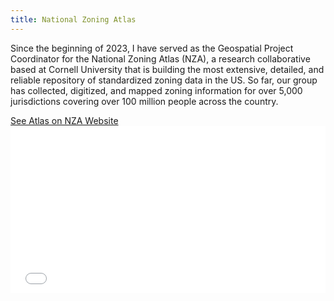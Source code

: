 ```yaml
---
title: National Zoning Atlas
---
```


Since the beginning of 2023, I have served as the Geospatial Project Coordinator for the National Zoning Atlas (NZA), a research collaborative based at Cornell University that is building the most extensive, detailed, and reliable repository of standardized zoning data in the US. So far, our group has collected, digitized, and mapped zoning information for over 5,000 jurisdictions covering over 100 million people across the country.


<link rel="stylesheet" href="https://cdnjs.cloudflare.com/ajax/libs/font-awesome/4.7.0/css/font-awesome.min.css">
<a href="https://www.zoningatlas.org/atlas/" target="_blank">See Atlas on NZA Website <i class="fa fa-external-link"></i></a>

<style>.embed-container {position: relative; padding-bottom: 53%; height: 0; max-width: 100%;} .embed-container iframe, .embed-container object, .embed-container iframe{position: absolute; top: 0; left: 0; width: 100%; height: 100%;} small{position: absolute; z-index: 40; bottom: 0; margin-bottom: -15px;}</style><div class="embed-container"><iframe width="850" height="450" frameborder="0" scrolling="no" marginheight="0" marginwidth="0" title="National Zoning Atlas" src="[//zoningatlas.org/atlas/?lat=39.72323&lng=-105.13175&zoom=9.962](https://www.zoningatlas.org/atlas/?lat=39.75342&lng=-104.99967&zoom=11.537&basemap=basemap-plain&overlays=tribal-lands%2Cprotected-lands&filters=%7B%22family1_parking%22%3A%22yes%22%2C%22family1_heightcap%22%3A%22yes%22%2C%22family1_minlotacres_min%22%3A0%2C%22family1_minlotacres_max%22%3Anull%2C%22family2_parking%22%3A%22yes%22%2C%22family2_heightcap%22%3A%22yes%22%2C%22family2_elderlyonly%22%3A%22no%22%2C%22family2_minlotacres_min%22%3A0%2C%22family2_minlotacres_max%22%3Anull%2C%22family3_parking%22%3A%22yes%22%2C%22family3_heightcap%22%3A%22yes%22%2C%22family3_elderlyonly%22%3A%22no%22%2C%22family3_sewage%22%3A%22no%22%2C%22family3_transit%22%3A%22no%22%2C%22family3_minlotacres_min%22%3A0%2C%22family3_minlotacres_max%22%3Anull%2C%22family4_parking%22%3A%22yes%22%2C%22family4_heightcap%22%3A%22yes%22%2C%22family4_elderlyonly%22%3A%22no%22%2C%22family4_sewage%22%3A%22no%22%2C%22family4_transit%22%3A%22no%22%2C%22family4_minlotacres_min%22%3A0%2C%22family4_minlotacres_max%22%3Anull%2C%22accessory_occupancy%22%3A%22yes%22%2C%22family1_treatment%22%3A%5B%22allowed%22%5D%2C%22family2_treatment%22%3A%5B%22allowed%22%5D%2C%22family3_treatment%22%3A%5B%22allowed%22%5D%2C%22family4_treatment%22%3A%5B%22allowed%22%5D%2C%22accessory_treatment%22%3A%5B%22allowed%22%5D%2C%22plannedresidential_treatment%22%3A%5B%22allowed%22%5D%2C%22family1_minlotacres_varies%22%3Afalse%2C%22family2_minlotacres_varies%22%3Afalse%2C%22family3_minlotacres_varies%22%3Afalse%2C%22family4_minlotacres_varies%22%3Afalse%2C%22family1_treatment_enablefilter%22%3Afalse%2C%22family1_parking_enablefilter%22%3Afalse%2C%22family1_heightcap_enablefilter%22%3Afalse%2C%22family1_minlotacres_enablefilter%22%3Afalse%2C%22family2_treatment_enablefilter%22%3Afalse%2C%22family2_parking_enablefilter%22%3Afalse%2C%22family2_heightcap_enablefilter%22%3Afalse%2C%22family2_elderlyonly_enablefilter%22%3Afalse%2C%22family2_minlotacres_enablefilter%22%3Afalse%2C%22family3_treatment_enablefilter%22%3Afalse%2C%22family3_parking_enablefilter%22%3Afalse%2C%22family3_heightcap_enablefilter%22%3Afalse%2C%22family3_elderlyonly_enablefilter%22%3Afalse%2C%22family3_sewage_enablefilter%22%3Afalse%2C%22family3_transit_enablefilter%22%3Afalse%2C%22family3_minlotacres_enablefilter%22%3Afalse%2C%22family4_treatment_enablefilter%22%3Afalse%2C%22family4_parking_enablefilter%22%3Afalse%2C%22family4_heightcap_enablefilter%22%3Afalse%2C%22family4_elderlyonly_enablefilter%22%3Afalse%2C%22family4_sewage_enablefilter%22%3Afalse%2C%22family4_transit_enablefilter%22%3Afalse%2C%22family4_minlotacres_enablefilter%22%3Afalse%2C%22accessory_treatment_enablefilter%22%3Afalse%2C%22accessory_occupancy_enablefilter%22%3Afalse%2C%22plannedresidential_treatment_enablefilter%22%3Afalse%7D)"></iframe></div>


